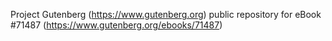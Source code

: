 Project Gutenberg (https://www.gutenberg.org) public repository
for eBook #71487 (https://www.gutenberg.org/ebooks/71487)

